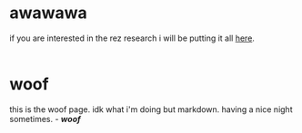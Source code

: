 # awawawa
if you are interested in the rez research i will be putting it all [here](rez.md).
<br>
<br>
# woof
this is the woof page. idk what i'm doing but markdown. having a nice night sometimes. - ***woof***